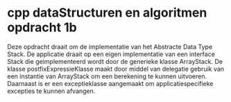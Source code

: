 # cpp dataStructuren en algoritmen opdracht 1b

Deze opdracht draait om de implementatie van het Abstracte Data Type Stack. De applicatie draait op een eigen implementatie 
van een interface Stack die geimplementeerd wordt door de generieke klasse ArrayStack. De klasse postfixExpressieKlasse maakt door middel
van delegatie gebruik van een instantie van ArrayStack om een berekening te kunnen uitvoeren. Daarnaast is er een exceptieklasse 
aangemaakt om applicatiespecifieke excepties te kunnen afvangen.
